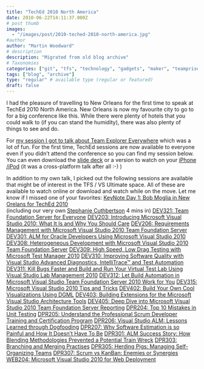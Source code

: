```yaml
---
title: "TechEd 2010 North America"
date: 2010-06-22T14:11:37.000Z
# post thumb
images:
  - "/images/post/2010-teched-2010-north-america.jpg"
#author
author: "Martin Woodward"
# description
description: "Migrated from old blog archive"
# Taxonomies
categories: ["git", "tfs", "technology", "gadgets", "maker", "teamprise", "web", "programming", "personal"]
tags: ["blog", "archive"]
type: "regular" # available type (regular or featured)
draft: false
---
```

I had the pleasure of travelling to New Orleans for the first time to speak at TechEd 2010 North America.  New Orleans is now my favourite city to go to for a big conference like this.  While there were plenty of hotels that you could walk to (if you can stand the humidity), there was also plenty of things to see and do.  

For [my session I got to talk about Team Explorer Everywhere](http://www.msteched.com/2010/NorthAmerica/DEV308) which was a lot of fun.  For the first time, TechEd sessions are now available to everyone even if you didn’t attend the conference so you can find my session below.  You can even download the [slide deck](http://ecn.channel9.msdn.com/o9/te/NorthAmerica/2010/pptx/DEV308.pptx) or a version to watch on your [iPhone /iPod](http://ecn.channel9.msdn.com/o9/te/NorthAmerica/2010/mp4/DEV308.mp4) (it was a cross-platform talk after all :-) )  

   [ 	     ](http://go.microsoft.com/fwlink/?LinkID=149156&v=3.0.50106.0)   

In addition to my own talk, I picked out the following sessions are available that might be of interest in the TFS / VS Ultimate space.  All of these are available to watch online or download and watch while on the move.  Let me know if I missed one of your favorites:     [KeyNote Day 1: Bob Moglia in New Orelans for TechEd 2010](http://www.msteched.com/2010/NorthAmerica/Keynote01)  
(including our very own [Stephanie Cuthbertson](http://blogs.msdn.com/b/stephaniesaad/) 4 mins in)    [DEV321: Team Foundation Server for Everyone](http://www.msteched.com/2010/NorthAmerica/DEV321)    [DEV203: Introducing Microsoft Visual Studio 2010: What It Is and Why You Should Care](http://www.msteched.com/2010/NorthAmerica/DEV203)    [DEV206: Requirements Management with Microsoft Visual Studio 2010 Team Foundation Server](http://www.msteched.com/2010/NorthAmerica/DEV206)    [DEV301: ALM for Oracle Developers Using Microsoft Visual Studio 2010](http://www.msteched.com/2010/NorthAmerica/DEV301)    [DEV308: Heterogeneous Development with Microsoft Visual Studio 2010 Team Foundation Server](http://www.msteched.com/2010/NorthAmerica/DEV308)     [DEV309: High Speed, Low Drag Testing with Microsoft Test Manager 2010](http://www.msteched.com/2010/NorthAmerica/DEV309)    [DEV310: Improving Software Quality with Visual Studio Advanced Diagnostics, IntelliTrace™ and Test Automation](http://www.msteched.com/2010/NorthAmerica/DEV310)     [DEV311: Kill Bugs Faster and Build and Run Your Virtual Test Lab Using Visual Studio Lab Management 2010](http://www.msteched.com/2010/NorthAmerica/DEV311)     [DEV312: Let Build Automation in Microsoft Visual Studio Team Foundation Server 2010 Work for You](http://www.msteched.com/2010/NorthAmerica/DEV312)     [DEV315: Microsoft Visual Studio 2010 Tips and Tricks](http://www.msteched.com/2010/NorthAmerica/DEV315)     [DEV402: Build Your Own Cool Visualizations Using DGML](http://www.msteched.com/2010/NorthAmerica/DEV402)    [DEV403: Building Extensions for the Microsoft Visual Studio Architecture Tools](http://www.msteched.com/2010/NorthAmerica/DEV403)     [DEV405: Deep Dive into Microsoft Visual Studio 2010 Team Foundation Server Reporting](http://www.msteched.com/2010/NorthAmerica/DEV405)     [DPR204: Top 10 Mistakes in Unit Testing](http://www.msteched.com/2010/NorthAmerica/DPR204)    [DPR205: Understand the Professional Scrum Developer Training and Certification Program](http://www.msteched.com/2010/NorthAmerica/DPR205)     [DPR206: Visual Studio ALM: Lessons Learned through Dogfooding](http://www.msteched.com/2010/NorthAmerica/DPR206)    [DPR207: Why Software Estimation is so Painful and How It Doesn’t Have To Be](http://www.msteched.com/2010/NorthAmerica/DPR207)    [DPR301: ALM Success Story: How Blending Methodologies Prevented a Potential Train Wreck](http://www.msteched.com/2010/NorthAmerica/DPR301)    [DPR303: Branching and Merging Practises](http://www.msteched.com/2010/NorthAmerica/DPR303)    [DPR305: Herding Pigs: Managing Self-Organizing Teams](http://www.msteched.com/2010/NorthAmerica/DPR305)    [DPR307: Scrum vs KanBan: Enemies or Synergies](http://www.msteched.com/2010/NorthAmerica/DPR307)    [WEB204: Microsoft Visual Studio 2010 for Web Deployment](http://www.msteched.com/2010/NorthAmerica/WEB204)